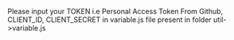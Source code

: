 Please input your TOKEN i.e Personal Access Token From Github, CLIENT_ID, CLIENT_SECRET in variable.js file present in folder util->variable.js
